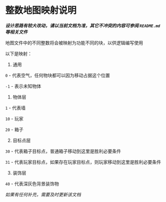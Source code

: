 # 整数地图映射说明

***设计思路有较大改动，请以当前文档为准，其它不冲突的内容可参阅 `README.md` 等相关文件***

地图文件中的不同整数将会被映射为功能不同的块，以供逻辑编写使用

以下是映射：

1. 通用

`0` - 代表空气，任何物块都可以因为移动占据这个位置

`-1` - 表示未知物体

1. 物体层

`1` - 代表墙

`10` - 玩家

`20` - 箱子

2. 目标点层

`30` - 代表箱子目标点，普通箱子移动到这里是胜利必要条件

`31` - 代表玩家目标点，如果存在玩家目标点，则玩家移动到这里是胜利必要条件

3. 装饰层

`40` - 代表深灰色背景装饰物

*如果有任何补充，需要及时更新该文档*